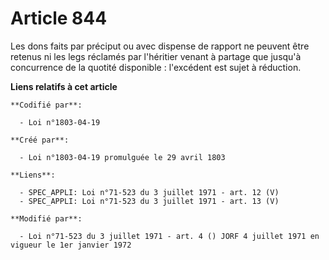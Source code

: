 # Article 844

Les dons faits par préciput ou avec dispense de rapport ne peuvent être retenus ni les legs réclamés par l'héritier venant à
partage que jusqu'à concurrence de la quotité disponible : l'excédent est sujet à réduction.

**Liens relatifs à cet article**

	**Codifié par**:

	  - Loi n°1803-04-19

	**Créé par**:

	  - Loi n°1803-04-19 promulguée le 29 avril 1803

	**Liens**:

	  - SPEC_APPLI: Loi n°71-523 du 3 juillet 1971 - art. 12 (V)
	  - SPEC_APPLI: Loi n°71-523 du 3 juillet 1971 - art. 13 (V)

	**Modifié par**:

	  - Loi n°71-523 du 3 juillet 1971 - art. 4 () JORF 4 juillet 1971 en vigueur le 1er janvier 1972
